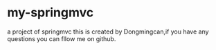 my-springmvc
============

a project of springmvc
this is created by Dongmingcan,if you have any questions you can fllow me on github.
